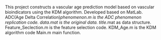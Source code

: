 This project constructs a vascular age prediction model based on vascular bioindicators using the KDM algorithm. Developed based on MatLab.
ADC(Age Delta Correlation)_phenomenon.m is the ADC phenomenon replication code.
data.mat is the original data.
title_.mat as data structure.
Feature_Seclection.m is the feature selection code.
KDM_Age.m is the KDM algorithm code
Main.m main function.
